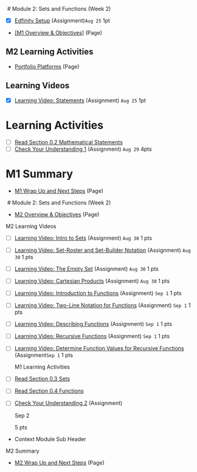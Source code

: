  # Module 2: Sets and Functions (Week 2)
- [x] [Edfinity Setup](https://csusb.instructure.com/courses/15759/modules/items/1037392) (Assignment)`Aug 25` 1pt
- [[M1 Overview & Objectives]](https://csusb.instructure.com/courses/15759/modules/items/1037400) (Page)

## M2 Learning Activities
- [Portfolio Platforms](https://csusb.instructure.com/courses/15759/modules/items/1037403 "Portfolio Platforms") (Page)

## Learning Videos
- [x] [Learning Video: Statements](https://csusb.instructure.com/courses/15759/modules/items/1037405) (Assignment) `Aug 25` 1pt


# Learning Activities
- [ ] [Read Section 0.2 Mathematical Statements](http://discrete.openmathbooks.org/dmoi3/sec_intro-statements.html "Read Section 0.2 Mathematical Statements")
- [ ] [Check Your Understanding 1](https://csusb.instructure.com/courses/15759/modules/items/1037408) (Assignment) `Aug 29` 4pts

# M1 Summary
- [M1 Wrap Up and Next Steps](https://csusb.instructure.com/courses/15759/modules/items/1037411 "M1 Wrap Up and Next Steps") (Page)



 # Module 2: Sets and Functions (Week 2)

-   [M2 Overview & Objectives](https://csusb.instructure.com/courses/15759/modules/items/1037412) (Page)

M2 Learning Videos

- [ ] [Learning Video: Intro to Sets](https://csusb.instructure.com/courses/15759/modules/items/1037415) (Assignment) `Aug 30` 1 pts

- [ ] [Learning Video: Set-Roster and Set-Builder Notation](https://csusb.instructure.com/courses/15759/modules/items/1037416) (Assignment) `Aug 30` 1 pts

- [ ] [Learning Video: The Empty Set](https://csusb.instructure.com/courses/15759/modules/items/1037417) (Assignment) `Aug 30` 1 pts

- [ ] [Learning Video: Cartesian Products](https://csusb.instructure.com/courses/15759/modules/items/1037418) (Assignment) `Aug 30` 1 pts

- [ ] [Learning Video: Introduction to Functions](https://csusb.instructure.com/courses/15759/modules/items/1108681) (Assignment) `Sep 1` 1 pts

- [ ] [Learning Video: Two-Line Notation for Functions](https://csusb.instructure.com/courses/15759/modules/items/1108682) (Assignment) `Sep 1` 1 pts

- [ ] [Learning Video: Describing Functions](https://csusb.instructure.com/courses/15759/modules/items/1108678) (Assignment) `Sep 1` 1 pts

- [ ] [Learning Video: Recursive Functions](https://csusb.instructure.com/courses/15759/modules/items/1108680) (Assignment) `Sep 1` 1 pts

- [ ] [Learning Video: Determine Function Values for Recursive Functions](https://csusb.instructure.com/courses/15759/modules/items/1108679) (Assignment`Sep 1`
1 pts


   M1 Learning Activities
   
- [ ] [Read Section 0.3 Sets](https://csusb.instructure.com/courses/15759/modules/items/1037420)
   
- [ ] [Read Section 0.4 Functions](https://csusb.instructure.com/courses/15759/modules/items/1037433)
   
- [ ] [Check Your Understanding 2](https://csusb.instructure.com/courses/15759/modules/items/1108691) (Assignment)
   
   Sep 2
   
   5 pts
   
-   Context Module Sub Header
   
   M2 Summary
   
-   [M2 Wrap Up and Next Steps](https://csusb.instructure.com/courses/15759/modules/items/1037424) (Page)